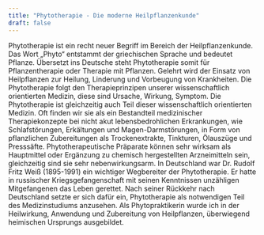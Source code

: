```yaml
---
title: "Phytotherapie - Die moderne Heilpflanzenkunde"
draft: false
---
```


Phytotherapie ist ein recht neuer Begriff im Bereich der Heilpflanzenkunde. 
Das Wort „Phyto“ entstammt der griechischen Sprache und bedeutet Pflanze. Übersetzt ins Deutsche steht Phytotherapie somit für Pflanzentherapie oder Therapie mit Pflanzen.
Gelehrt wird der Einsatz von Heilpflanzen zur Heilung, Linderung und Vorbeugung von Krankheiten.
Die Phytotherapie folgt den Therapieprinzipen unserer wissenschaftlich orientierten Medizin, diese sind Ursache, Wirkung, Symptom. Die Phytotherapie ist gleichzeitig auch Teil dieser wissenschaftlich orientierten Medizin.
Oft finden wir sie als ein Bestandteil medizinischer Therapiekonzepte bei nicht akut lebensbedrohlichen Erkrankungen, wie Schlafstörungen, Erkältungen und Magen-Darmstörungen, in Form von pflanzlichen Zubereitungen als Trockenextrakte, Tinkturen, Ölauszüge und Presssäfte.
Phytotherapeutische Präparate können sehr wirksam als Hauptmittel oder Ergänzung zu chemisch hergestellten Arzneimitteln sein, gleichzeitig sind sie sehr nebenwirkungsarm.
In Deutschland war Dr. Rudolf Fritz Weiß (1895-1991) ein wichtiger Wegbereiter der Phytotherapie. Er hatte in russischer Kriegsgefangenschaft mit seinen Kenntnissen unzähligen Mitgefangenen das Leben gerettet. Nach seiner Rückkehr nach Deutschland setzte er sich dafür ein, Phytotherapie als notwendigen Teil des Medizinstudiums anzusehen. 
Als Phytopraktikerin wurde ich in der Heilwirkung, Anwendung und Zubereitung von Heilpflanzen, überwiegend heimischen Ursprungs ausgebildet.
